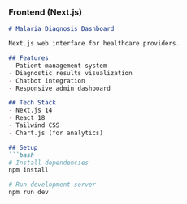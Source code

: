 ### **Frontend (Next.js)**
```markdown
# Malaria Diagnosis Dashboard

Next.js web interface for healthcare providers.

## Features
- Patient management system
- Diagnostic results visualization
- Chatbot integration
- Responsive admin dashboard

## Tech Stack
- Next.js 14
- React 18
- Tailwind CSS
- Chart.js (for analytics)

## Setup
```bash
# Install dependencies
npm install

# Run development server
npm run dev